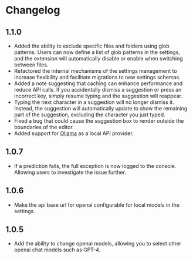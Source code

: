 # Changelog

## 1.1.0  
- Added the ability to exclude specific files and folders using glob patterns. Users can now define a list of glob patterns in the settings, and the extension will automatically disable or enable when switching between files.
- Refactored the internal mechanisms of the settings management to increase flexibility and facilitate migrations to new settings schemas.
- Added a note suggesting that caching can enhance performance and reduce API calls. If you accidentally dismiss a suggestion or press an incorrect key, simply resume typing and the suggestion will reappear.
- Typing the next character in a suggestion will no longer dismiss it. Instead, the suggestion will automatically update to show the remaining part of the suggestion, excluding the character you just typed.
- Fixed a bug that could cause the suggestion box to render outside the boundaries of the editor.
- Added support for [Ollama](https://ollama.ai/) as a local API provider.

## 1.0.7
- If a prediction fails, the full exception is now logged to the console. Allowing users to investigate the issue further.

## 1.0.6
- Make the api base url for openai configurable for local models in the settings.

## 1.0.5
- Add the ability to change openai models, allowing you to select other openai chat models such as GPT-4.

